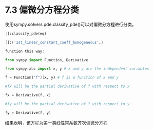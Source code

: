 <!--
 * @Author: Johannes Liu
 * @LastEditors: Johannes Liu
 * @email: iexkliu@gmail.com
 * @github: https://github.com/johannesliu
 * @Date: 2021-08-08 02:22:28
 * @LastEditTime: 2022-11-10 01:15:27
 * @motto: Still water run deep
 * @Description: Modify here please
 * @FilePath: \Learning_Advanced_Mathematics_with_Python\Chapter7\7.3-Classification_of_PDE.md
-->
# 7.3 偏微分方程分类

使用sympy.solvers.pde.classify\_pde()可以对偏微分方程进行分类。

```python
[]:classify_pde(eq)

[]:('1st_linear_constant_coeff_homogeneous',)

function this way:

from sympy import Function, Derivative

from sympy.abc import x, y # x and y are the independent variables

f = Function("f")(x, y) # f is a function of x and y

#fx will be the partial derivative of f with respect to x

fx = Derivative(f, x)

#fy will be the partial derivative of f with respect to y

fy = Derivative(f, y)
```

结果表明，该方程为第一类线性常系数齐次偏微分方程